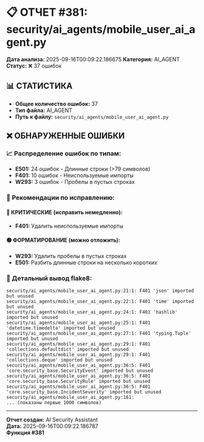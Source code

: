 # 📋 ОТЧЕТ #381: security/ai_agents/mobile_user_ai_agent.py

**Дата анализа:** 2025-09-16T00:09:22.186675
**Категория:** AI_AGENT
**Статус:** ❌ 37 ошибок

## 📊 СТАТИСТИКА

- **Общее количество ошибок:** 37
- **Тип файла:** AI_AGENT
- **Путь к файлу:** `security/ai_agents/mobile_user_ai_agent.py`

## ❌ ОБНАРУЖЕННЫЕ ОШИБКИ

### 📈 Распределение ошибок по типам:

- **E501:** 24 ошибок - Длинные строки (>79 символов)
- **F401:** 10 ошибок - Неиспользуемые импорты
- **W293:** 3 ошибок - Пробелы в пустых строках

### 🎯 Рекомендации по исправлению:

#### 🔴 КРИТИЧЕСКИЕ (исправить немедленно):
- **F401:** Удалить неиспользуемые импорты

#### 🟢 ФОРМАТИРОВАНИЕ (можно отложить):
- **W293:** Удалить пробелы в пустых строках
- **E501:** Разбить длинные строки на несколько коротких

### 📝 Детальный вывод flake8:

```
security/ai_agents/mobile_user_ai_agent.py:21:1: F401 'json' imported but unused
security/ai_agents/mobile_user_ai_agent.py:22:1: F401 'time' imported but unused
security/ai_agents/mobile_user_ai_agent.py:24:1: F401 'hashlib' imported but unused
security/ai_agents/mobile_user_ai_agent.py:25:1: F401 'datetime.timedelta' imported but unused
security/ai_agents/mobile_user_ai_agent.py:27:1: F401 'typing.Tuple' imported but unused
security/ai_agents/mobile_user_ai_agent.py:29:1: F401 'collections.defaultdict' imported but unused
security/ai_agents/mobile_user_ai_agent.py:29:1: F401 'collections.deque' imported but unused
security/ai_agents/mobile_user_ai_agent.py:36:5: F401 'core.security_base.SecurityEvent' imported but unused
security/ai_agents/mobile_user_ai_agent.py:36:5: F401 'core.security_base.SecurityRule' imported but unused
security/ai_agents/mobile_user_ai_agent.py:36:5: F401 'core.security_base.IncidentSeverity' imported but unused
security/ai_agents/mobile_user_ai_agent.py:161:
... (показаны первые 1000 символов)
```

---
**Отчет создан:** AI Security Assistant  
**Дата:** 2025-09-16T00:09:22.186787  
**Функция #381**
